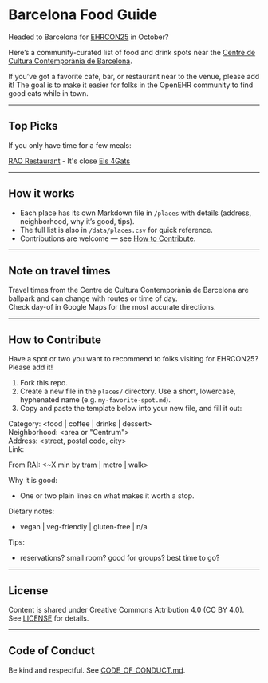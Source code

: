 # Barcelona Food Guide

Headed to Barcelona for [EHRCON25](https://openehr.org/event/ehrcon25/) in October?  

Here’s a community-curated list of food and drink spots near the [Centre de Cultura Contemporània de Barcelona](https://maps.google.com/maps?f=q&source=s_q&hl=en&geocode=&q=Carrer+de+Montalegre%2C+5+Barcelona+Catalunya+08001+Spain).   

If you’ve got a favorite café, bar, or restaurant near to the venue, please add it! The goal is to make it easier for folks in the OpenEHR community to find good eats while in town.  

---

## Top Picks

If you only have time for a few meals:  

[RAO Restaurant](places/RAO-Restaurant.md) - It's close
[Els 4Gats](places/Els-4Gats.md)


---

## How it works
- Each place has its own Markdown file in `/places` with details (address, neighborhood, why it’s good, tips).  
- The full list is also in `/data/places.csv` for quick reference.  
- Contributions are welcome — see [How to Contribute](#how-to-contribute).  

---

## Note on travel times
Travel times from the Centre de Cultura Contemporània de Barcelona are ballpark and can change with routes or time of day.  
Check day-of in Google Maps for the most accurate directions.

---

## How to Contribute

Have a spot or two you want to recommend to folks visiting for EHRCON25? Please add it!

1. Fork this repo.
2. Create a new file in the `places/` directory. Use a short, lowercase, hyphenated name (e.g. `my-favorite-spot.md`).
3. Copy and paste the template below into your new file, and fill it out:

Category: <food | coffee | drinks | dessert>  
Neighborhood: <area or "Centrum">  
Address: <street, postal code, city>  
Link: <official site or Google Maps>  

From RAI: <~X min by tram | metro | walk>

Why it is good:  
- One or two plain lines on what makes it worth a stop.  

Dietary notes:  
- vegan | veg-friendly | gluten-free | n/a  

Tips:  
- reservations? small room? good for groups? best time to go?

---

## License
Content is shared under Creative Commons Attribution 4.0 (CC BY 4.0).  
See [LICENSE](LICENSE) for details.

---

## Code of Conduct
Be kind and respectful. See [CODE_OF_CONDUCT.md](CODE_OF_CONDUCT.md).
